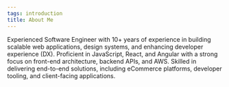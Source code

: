 ```yaml
---
tags: introduction
title: About Me
---
```


Experienced Software Engineer with 10+ years of experience in building scalable web applications, design systems, and enhancing developer experience (DX). Proficient in JavaScript, React, and Angular with a strong focus on front-end architecture, backend APIs, and AWS. Skilled in delivering end-to-end solutions, including eCommerce platforms, developer tooling, and client-facing applications.
